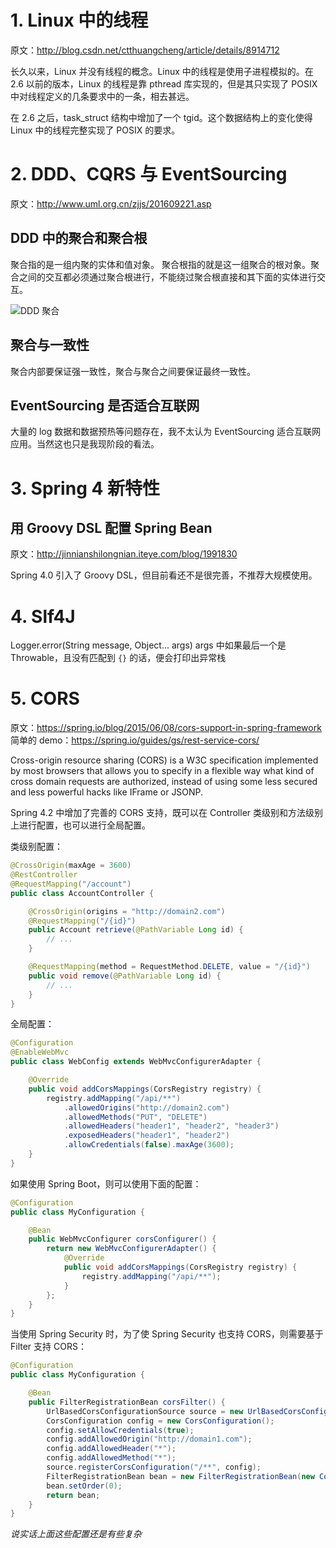 # 1. Linux 中的线程
原文：http://blog.csdn.net/ctthuangcheng/article/details/8914712

长久以来，Linux 并没有线程的概念。Linux 中的线程是使用子进程模拟的。在 2.6 以前的版本，Linux 的线程是靠 pthread 库实现的，但是其只实现了 POSIX 中对线程定义的几条要求中的一条，相去甚远。

在 2.6 之后，task_struct 结构中增加了一个 tgid。这个数据结构上的变化使得 Linux 中的线程完整实现了 POSIX 的要求。

# 2. DDD、CQRS 与 EventSourcing
原文：http://www.uml.org.cn/zjjs/201609221.asp
## DDD 中的聚合和聚合根
聚合指的是一组内聚的实体和值对象。
聚合根指的就是这一组聚合的根对象。聚合之间的交互都必须通过聚合根进行，不能绕过聚合根直接和其下面的实体进行交互。

![DDD 聚合](http://7xn6ce.com1.z0.glb.clouddn.com/images/ddd-aggregate.jpg)

## 聚合与一致性
聚合内部要保证强一致性，聚合与聚合之间要保证最终一致性。

## EventSourcing 是否适合互联网
大量的 log 数据和数据预热等问题存在，我不太认为 EventSourcing 适合互联网应用。当然这也只是我现阶段的看法。

# 3. Spring 4 新特性
## 用 Groovy DSL 配置 Spring Bean
原文：http://jinnianshilongnian.iteye.com/blog/1991830

Spring 4.0 引入了 Groovy DSL，但目前看还不是很完善，不推荐大规模使用。

# 4. Slf4J
Logger.error(String message, Object... args)
args 中如果最后一个是 Throwable，且没有匹配到 `{}` 的话，便会打印出异常栈

# 5. CORS
原文：https://spring.io/blog/2015/06/08/cors-support-in-spring-framework
简单的 demo：https://spring.io/guides/gs/rest-service-cors/

Cross-origin resource sharing (CORS) is a W3C specification implemented by most browsers that allows you to specify in a flexible way what kind of cross domain requests are authorized, instead of using some less secured and less powerful hacks like IFrame or JSONP.

Spring 4.2 中增加了完善的 CORS 支持，既可以在 Controller 类级别和方法级别上进行配置，也可以进行全局配置。

类级别配置：
```java
@CrossOrigin(maxAge = 3600)
@RestController
@RequestMapping("/account")
public class AccountController {

	@CrossOrigin(origins = "http://domain2.com")
	@RequestMapping("/{id}")
	public Account retrieve(@PathVariable Long id) {
		// ...
	}

	@RequestMapping(method = RequestMethod.DELETE, value = "/{id}")
	public void remove(@PathVariable Long id) {
		// ...
	}
}
```

全局配置：
```java
@Configuration
@EnableWebMvc
public class WebConfig extends WebMvcConfigurerAdapter {

	@Override
	public void addCorsMappings(CorsRegistry registry) {
		registry.addMapping("/api/**")
			.allowedOrigins("http://domain2.com")
			.allowedMethods("PUT", "DELETE")
			.allowedHeaders("header1", "header2", "header3")
			.exposedHeaders("header1", "header2")
			.allowCredentials(false).maxAge(3600);
	}
}
```
如果使用 Spring Boot，则可以使用下面的配置：
```java
@Configuration
public class MyConfiguration {

    @Bean
    public WebMvcConfigurer corsConfigurer() {
        return new WebMvcConfigurerAdapter() {
            @Override
            public void addCorsMappings(CorsRegistry registry) {
                registry.addMapping("/api/**");
            }
        };
    }
}
```

当使用 Spring Security 时，为了使 Spring Security 也支持 CORS，则需要基于 Filter 支持 CORS：
```java
@Configuration
public class MyConfiguration {

	@Bean
	public FilterRegistrationBean corsFilter() {
		UrlBasedCorsConfigurationSource source = new UrlBasedCorsConfigurationSource();
		CorsConfiguration config = new CorsConfiguration();
		config.setAllowCredentials(true);
		config.addAllowedOrigin("http://domain1.com");
		config.addAllowedHeader("*");
		config.addAllowedMethod("*");
		source.registerCorsConfiguration("/**", config);
		FilterRegistrationBean bean = new FilterRegistrationBean(new CorsFilter(source));
		bean.setOrder(0);
		return bean;
	}
}
```
_说实话上面这些配置还是有些复杂_